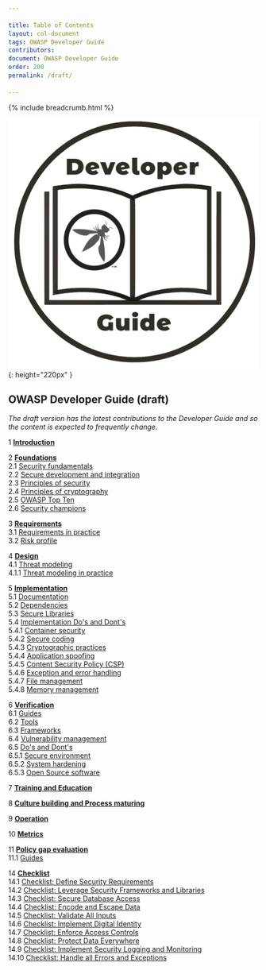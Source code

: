 ```yaml
---

title: Table of Contents
layout: col-document
tags: OWASP Developer Guide
contributors:
document: OWASP Developer Guide
order: 200
permalink: /draft/

---
```


{% include breadcrumb.html %}

![Developer Guide](../assets/images/dg_logo.png "OWASP Developer Guide"){: height="220px" }

## OWASP Developer Guide (draft)

_The draft version has the latest contributions to the Developer Guide
and so the content is expected to frequently change._

1 **[Introduction](03-introduction.md)**

2 **[Foundations](04-foundations/toc.md)**  
2.1 [Security fundamentals](04-foundations/01-security-fundamentals.md)  
2.2 [Secure development and integration](04-foundations/02-secure-development.md)  
2.3 [Principles of security](04-foundations/03-security-principles.md)  
2.4 [Principles of cryptography](04-foundations/04-crypto-principles.md)  
2.5 [OWASP Top Ten](04-foundations/05-top-ten.md)  
2.6 [Security champions](04-foundations/06-security-champions.md)  

3 **[Requirements](05-requirements/toc.md)**  
3.1 [Requirements in practice](05-requirements/01-requirements.md)  
3.2 [Risk profile](05-requirements/02-risk.md)  

4 **[Design](06-design/toc.md)**  
4.1 [Threat modeling](06-design/01-threat-modeling/toc.md)  
4.1.1 [Threat modeling in practice](06-design/01-threat-modeling/01-threat-modeling.md)  

5 **[Implementation](07-implementation/toc.md)**  
5.1 [Documentation](07-implementation/02-documentation/toc.md)  
5.2 [Dependencies](07-implementation/02-dependencies/toc.md)  
5.3 [Secure Libraries](07-implementation/03-secure-libraries/toc.md)  
5.4 [Implementation Do's and Dont's](07-implementation/04-dos-donts/toc.md)  
5.4.1 [Container security](07-implementation/04-dos-donts/container-security.md)  
5.4.2 [Secure coding](07-implementation/04-dos-donts/secure-coding.md)  
5.4.3 [Cryptographic practices](07-implementation/04-dos-donts/cryptographic-practices.md)  
5.4.4 [Application spoofing](07-implementation/04-dos-donts/application-spoofing.md)  
5.4.5 [Content Security Policy (CSP)](07-implementation/04-dos-donts/content-security-policy.md)  
5.4.6 [Exception and error handling](07-implementation/04-dos-donts/exception-error-handling.md)  
5.4.7 [File management](07-implementation/04-dos-donts/file-management.md)  
5.4.8 [Memory management](07-implementation/04-dos-donts/memory-management.md)  

6 **[Verification](08-verification/toc.md)**  
6.1 [Guides](08-verification/01-guides/toc.md)  
6.2 [Tools](08-verification/02-tools/toc.md)  
6.3 [Frameworks](08-verification/03-frameworks/toc.md)  
6.4 [Vulnerability management](08-verification/04-vulnerability-management/toc.md)  
6.5 [Do's and Dont's](08-verification/05-dos-donts/toc.md)  
6.5.1 [Secure environment](08-verification/05-dos-donts/secure-environment.md)  
6.5.2 [System hardening](08-verification/05-dos-donts/system-hardening.md)  
6.5.3 [Open Source software](08-verification/05-dos-donts/open-source-software.md)  

7 **[Training and Education](09-training-education/toc.md)**  

8 **[Culture building and Process maturing](10-culture-building-process-maturing/toc.md)**  

9 **[Operation](11-operation/toc.md)**  

10 **[Metrics](12-metrics/toc.md)**  

11 **[Policy gap evaluation](13-policy-gap-evaluation/01-guides/toc.md)**  
11.1 [Guides](13-policy-gap-evaluation/01-guides/toc.md)  

14 **[Checklist](14-checklist/toc.md)**  
14.1 [Checklist: Define Security Requirements](14-checklist/01-define-security-requirements.md)  
14.2 [Checklist: Leverage Security Frameworks and Libraries](14-checklist/02-frameworks-libraries.md)  
14.3 [Checklist: Secure Database Access](14-checklist/03-secure-database-access.md)  
14.4 [Checklist: Encode and Escape Data](14-checklist/04-encode-escape-data.md)  
14.5 [Checklist: Validate All Inputs](14-checklist/05-validate-inputs.md)  
14.6 [Checklist: Implement Digital Identity](14-checklist/06-digital-identity.md)  
14.7 [Checklist: Enforce Access Controls](14-checklist/07-access-controls.md)  
14.8 [Checklist: Protect Data Everywhere](14-checklist/08-protect-data.md)  
14.9 [Checklist: Implement Security Logging and Monitoring](14-checklist/09-logging-monitoring.md)  
14.10 [Checklist: Handle all Errors and Exceptions](14-checklist/10-handle-errors-exceptions.md)  
